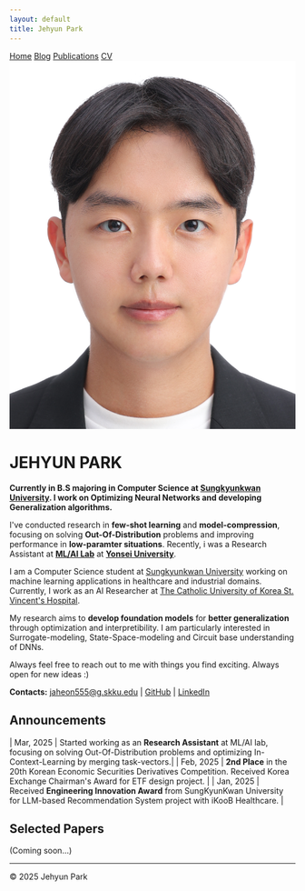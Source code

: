 ```yaml
---
layout: default
title: Jehyun Park
---
```


<nav>
  <a href="/">Home</a>
  <a href="/blog/">Blog</a>
  <a href="/publications/">Publications</a>
  <a href="/assets/files/CV_PHJ.pdf">CV</a>
</nav>

<div class="profile-section">
  <div class="profile-image">
    <img src="/assets/images/profile_img.jpg" alt="Jehyun Park" />
  </div>
  
  <h1>JEHYUN PARK</h1>
  <!-- <p class="subtitle"><em>Keep it simple, but not simpler</em></p> -->
</div>

**Currently in B.S majoring in Computer Science at [Sungkyunkwan University](https://www.skku.edu/). I work on Optimizing Neural Networks and developing Generalization algorithms.**

I've conducted research in **few-shot learning** and **model-compression**, focusing on solving **Out-Of-Distribution** problems and improving performance in **low-paramter situations**. Recently, i was a Research Assistant at **[ML/AI Lab](https://mlai.yonsei.ac.kr/home)** at **[Yonsei University](https://www.yonsei.ac.kr/sc/index.do)**.

I am a Computer Science student at [Sungkyunkwan University](https://www.skku.edu/) working on machine learning applications in healthcare and industrial domains. Currently, I work as an AI Researcher at [The Catholic University of Korea St. Vincent's Hospital](https://www.catholic.ac.kr/).

My research aims to **develop foundation models** for **better generalization** through optimization and interpretibility. I am particularly interested in Surrogate-modeling, State-Space-modeling and Circuit base understanding of DNNs.

Always feel free to reach out to me with things you find exciting. Always open for new ideas :)

<!-- **Contacts:** [jaheon555@g.skku.edu](mailto:jaheon555@g.skku.edu) | [GitHub](https://github.com/Parkprogrammer) | [LinkedIn](https://linkedin.com/in/je-hyun-park-42414a27b/) -->
<p class="contacts"><strong>Contacts:</strong> <a href="mailto:jaheon555@g.skku.edu">jaheon555@g.skku.edu</a> | <a href="https://github.com/Parkprogrammer">GitHub</a> | <a href="https://linkedin.com/in/je-hyun-park-42414a27b/">LinkedIn</a></p> 


## Announcements

| Mar, 2025 | Started working as an **Research Assistant** at ML/AI lab, focusing on solving Out-Of-Distribution problems and optimizing In-Context-Learning by merging task-vectors.|
| Feb, 2025 | **2nd Place** in the 20th Korean Economic Securities Derivatives Competition. Received Korea Exchange Chairman's Award for ETF design project. |
| Jan, 2025 | Received **Engineering Innovation Award** from SungKyunKwan University for LLM-based Recommendation System project with iKooB Healthcare. |

## Selected Papers

(Coming soon...)

<footer>
  <hr>
  <p>© 2025 Jehyun Park</p>
</footer>
